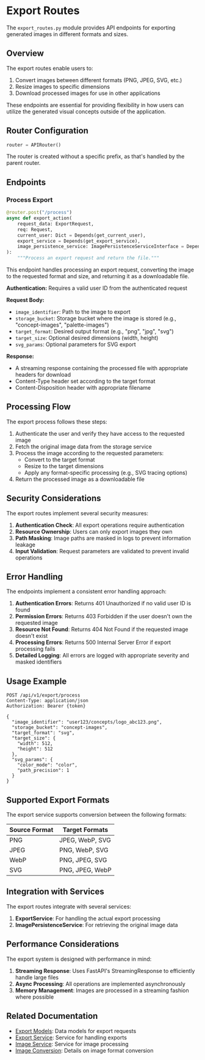 # Export Routes

The `export_routes.py` module provides API endpoints for exporting generated images in different formats and sizes.

## Overview

The export routes enable users to:

1. Convert images between different formats (PNG, JPEG, SVG, etc.)
2. Resize images to specific dimensions
3. Download processed images for use in other applications

These endpoints are essential for providing flexibility in how users can utilize the generated visual concepts outside of the application.

## Router Configuration

```python
router = APIRouter()
```

The router is created without a specific prefix, as that's handled by the parent router.

## Endpoints

### Process Export

```python
@router.post("/process")
async def export_action(
    request_data: ExportRequest,
    req: Request,
    current_user: Dict = Depends(get_current_user),
    export_service = Depends(get_export_service),
    image_persistence_service: ImagePersistenceServiceInterface = Depends(get_image_persistence_service),
):
    """Process an export request and return the file."""
```

This endpoint handles processing an export request, converting the image to the requested format and size, and returning it as a downloadable file.

**Authentication:** Requires a valid user ID from the authenticated request

**Request Body:**

- `image_identifier`: Path to the image to export
- `storage_bucket`: Storage bucket where the image is stored (e.g., "concept-images", "palette-images")
- `target_format`: Desired output format (e.g., "png", "jpg", "svg")
- `target_size`: Optional desired dimensions (width, height)
- `svg_params`: Optional parameters for SVG export

**Response:**

- A streaming response containing the processed file with appropriate headers for download
- Content-Type header set according to the target format
- Content-Disposition header with appropriate filename

## Processing Flow

The export process follows these steps:

1. Authenticate the user and verify they have access to the requested image
2. Fetch the original image data from the storage service
3. Process the image according to the requested parameters:
   - Convert to the target format
   - Resize to the target dimensions
   - Apply any format-specific processing (e.g., SVG tracing options)
4. Return the processed image as a downloadable file

## Security Considerations

The export routes implement several security measures:

1. **Authentication Check**: All export operations require authentication
2. **Resource Ownership**: Users can only export images they own
3. **Path Masking**: Image paths are masked in logs to prevent information leakage
4. **Input Validation**: Request parameters are validated to prevent invalid operations

## Error Handling

The endpoints implement a consistent error handling approach:

1. **Authentication Errors**: Returns 401 Unauthorized if no valid user ID is found
2. **Permission Errors**: Returns 403 Forbidden if the user doesn't own the requested image
3. **Resource Not Found**: Returns 404 Not Found if the requested image doesn't exist
4. **Processing Errors**: Returns 500 Internal Server Error if export processing fails
5. **Detailed Logging**: All errors are logged with appropriate severity and masked identifiers

## Usage Example

```http
POST /api/v1/export/process
Content-Type: application/json
Authorization: Bearer {token}

{
  "image_identifier": "user123/concepts/logo_abc123.png",
  "storage_bucket": "concept-images",
  "target_format": "svg",
  "target_size": {
    "width": 512,
    "height": 512
  },
  "svg_params": {
    "color_mode": "color",
    "path_precision": 1
  }
}
```

## Supported Export Formats

The export service supports conversion between the following formats:

| Source Format | Target Formats  |
| ------------- | --------------- |
| PNG           | JPEG, WebP, SVG |
| JPEG          | PNG, WebP, SVG  |
| WebP          | PNG, JPEG, SVG  |
| SVG           | PNG, JPEG, WebP |

## Integration with Services

The export routes integrate with several services:

1. **ExportService**: For handling the actual export processing
2. **ImagePersistenceService**: For retrieving the original image data

## Performance Considerations

The export system is designed with performance in mind:

1. **Streaming Response**: Uses FastAPI's StreamingResponse to efficiently handle large files
2. **Async Processing**: All operations are implemented asynchronously
3. **Memory Management**: Images are processed in a streaming fashion where possible

## Related Documentation

- [Export Models](../../../models/export/request.md): Data models for export requests
- [Export Service](../../../services/export/service.md): Service for handling exports
- [Image Service](../../../services/image/service.md): Service for image processing
- [Image Conversion](../../../services/image/conversion.md): Details on image format conversion

